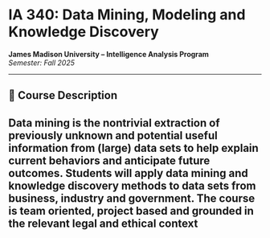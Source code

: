 # IA 340: Data Mining, Modeling and Knowledge Discovery
**James Madison University – Intelligence Analysis Program**  
*Semester: Fall 2025*  

---

## 📘 Course Description
**Data mining is the nontrivial extraction of previously unknown and potential useful information from (large) data sets to help explain current behaviors and anticipate future outcomes. Students will apply data mining and knowledge discovery methods to data sets from business, industry and government. The course is team oriented, project based and grounded in the relevant legal and ethical context**
---



